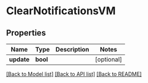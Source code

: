 # ClearNotificationsVM


## Properties
Name | Type | Description | Notes
------------ | ------------- | ------------- | -------------
**update** | **bool** |  | [optional] 

[[Back to Model list]](../README.md#documentation-for-models) [[Back to API list]](../README.md#documentation-for-api-endpoints) [[Back to README]](../README.md)


